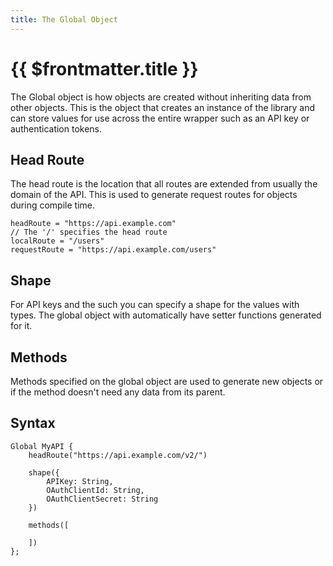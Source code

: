 ```yaml
---
title: The Global Object
---
```


# {{ $frontmatter.title }}

The Global object is how objects are created without inheriting data from other objects. This is the object that creates an instance of the library and can store values for use across the entire wrapper such as an API key or authentication tokens.

## Head Route
The head route is the location that all routes are extended from usually the domain of the API. This is used to generate request routes for objects during compile time.
```
headRoute = "https://api.example.com"
// The '/' specifies the head route
localRoute = "/users"
requestRoute = "https://api.example.com/users"
```

## Shape
For API keys and the such you can specify a shape for the values with types. The global object with automatically have setter functions generated for it.

## Methods
Methods specified on the global object are used to generate new objects or if the method doesn't need any data from its parent.

## Syntax
```
Global MyAPI {
    headRoute("https://api.example.com/v2/")

    shape({
        APIKey: String,
        OAuthClientId: String,
        OAuthClientSecret: String
    })
    
    methods([
        
    ])
};
```